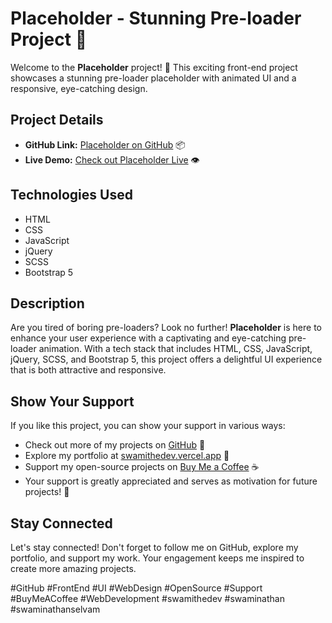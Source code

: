 # Placeholder - Stunning Pre-loader Project 🌟

Welcome to the **Placeholder** project! 🚀 This exciting front-end project showcases a stunning pre-loader placeholder with animated UI and a responsive, eye-catching design.

## Project Details

- **GitHub Link:** [Placeholder on GitHub](https://github.com/SwamiTheDev/web-components/tree/main/Placeholder) 📦
- **Live Demo:** [Check out Placeholder Live](https://placeholder-swamithedev.netlify.app/) 👁️

## Technologies Used

- HTML
- CSS
- JavaScript
- jQuery
- SCSS
- Bootstrap 5

## Description

Are you tired of boring pre-loaders? Look no further! **Placeholder** is here to enhance your user experience with a captivating and eye-catching pre-loader animation. With a tech stack that includes HTML, CSS, JavaScript, jQuery, SCSS, and Bootstrap 5, this project offers a delightful UI experience that is both attractive and responsive. 

## Show Your Support

If you like this project, you can show your support in various ways:

- Check out more of my projects on [GitHub](https://github.com/swamithedev/) 📂
- Explore my portfolio at [swamithedev.vercel.app](https://swamithedev.vercel.app/) 💼
- Support my open-source projects on [Buy Me a Coffee](https://www.buymeacoffee.com/swamithedev) ☕
- Your support is greatly appreciated and serves as motivation for future projects! 🙌

## Stay Connected

Let's stay connected! Don't forget to follow me on GitHub, explore my portfolio, and support my work. Your engagement keeps me inspired to create more amazing projects.

#GitHub #FrontEnd #UI #WebDesign #OpenSource #Support #BuyMeACoffee #WebDevelopment #swamithedev #swaminathan #swaminathanselvam